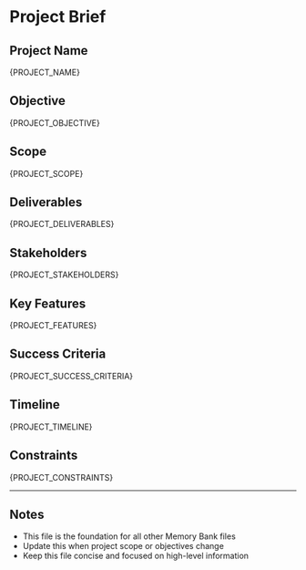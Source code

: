 # Project Brief

## Project Name
{PROJECT_NAME}

## Objective
{PROJECT_OBJECTIVE}

## Scope
{PROJECT_SCOPE}

## Deliverables
{PROJECT_DELIVERABLES}

## Stakeholders
{PROJECT_STAKEHOLDERS}

## Key Features
{PROJECT_FEATURES}

## Success Criteria
{PROJECT_SUCCESS_CRITERIA}

## Timeline
{PROJECT_TIMELINE}

## Constraints
{PROJECT_CONSTRAINTS}

---

## Notes
- This file is the foundation for all other Memory Bank files
- Update this when project scope or objectives change
- Keep this file concise and focused on high-level information

